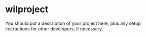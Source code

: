 # wilproject

You should put a description of your project here, plus any setup instructions for other developers, if necessary.